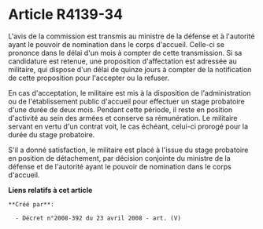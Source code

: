 # Article R4139-34

L'avis de la commission est transmis au ministre de la défense et à l'autorité ayant le pouvoir de nomination dans le corps
d'accueil. Celle-ci se prononce dans le délai d'un mois à compter de cette transmission. Si sa candidature est retenue, une
proposition d'affectation est adressée au militaire, qui dispose d'un délai de quinze jours à compter de la notification de
cette proposition pour l'accepter ou la refuser.

En cas d'acceptation, le militaire est mis à la disposition de l'administration ou de l'établissement public d'accueil pour
effectuer un stage probatoire d'une durée de deux mois. Pendant cette période, il reste en position d'activité au sein des
armées et conserve sa rémunération. Le militaire servant en vertu d'un contrat voit, le cas échéant, celui-ci prorogé pour la
durée du stage probatoire.

S'il a donné satisfaction, le militaire est placé à l'issue du stage probatoire en position de détachement, par décision
conjointe du ministre de la défense et de l'autorité ayant le pouvoir de nomination dans le corps d'accueil.

**Liens relatifs à cet article**

	**Créé par**:

	  - Décret n°2008-392 du 23 avril 2008 - art. (V)
